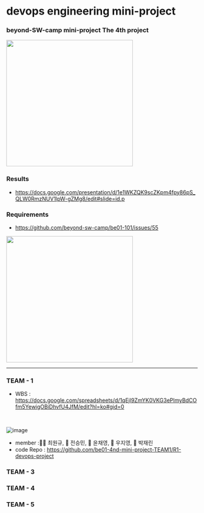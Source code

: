 # devops engineering mini-project
### beyond-SW-camp mini-project The 4th project

<img src="https://github.com/beyond-sw-camp/beyond-sw-camp-be01_4nd_mini-project/assets/87309910/705519d3-9ebe-4358-a143-4bca37128d78" width=333 />

### Results
- https://docs.google.com/presentation/d/1e1WKZQK9scZKpm4fpy86pS_QLW0RmzNUV1lpW-gZMg8/edit#slide=id.p

### Requirements
- https://github.com/beyond-sw-camp/be01-101/issues/55
<img src="https://github.com/beyond-sw-camp/beyond-sw-camp-be01_4nd_mini-project/assets/87309910/dbf853e0-1c16-4c26-a5c3-6cbc01a96898" width=333 />

----
### TEAM - 1
- WBS : https://docs.google.com/spreadsheets/d/1qEjl9ZmYK0VKG3ePlmyBdCOfm5YewigOBiDhvfU4JfM/edit?hl=ko#gid=0
 <br>
 
![image](https://github.com/be01-4nd-mini-project-TEAM1/R0-Project-Portal/assets/148875683/fd1e1cbb-9785-4e82-961a-6967566caffe)


- member :🐻‍❄️ 최원규, 🐻 전승민, 🐰 윤채영, 🐨 우지영, 🐯 박재린 
- code Repo : https://github.com/be01-4nd-mini-project-TEAM1/R1-devops-project


### TEAM - 3

### TEAM - 4

### TEAM - 5
